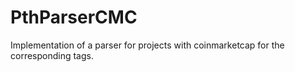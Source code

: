 # PthParserCMC

Implementation of a parser for projects with coinmarketcap for the corresponding tags.
